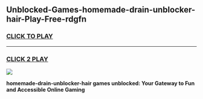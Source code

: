 
## Unblocked-Games-homemade-drain-unblocker-hair-Play-Free-rdgfn
<h3>
<a href="https://premium76.site?title=homemade-drain-unblocker-hair&ref=18A1">CLICK TO PLAY</a></h3>
<hr>

<h3>
<a href="https://premium76.site?title=homemade-drain-unblocker-hair&ref=18A1">CLICK 2 PLAY</a>
  
</h3>

<a href="https://premium76.site?title=homemade-drain-unblocker-hair&ref=18A1"><img src="https://clearcache.store/games.png"></a>


**homemade-drain-unblocker-hair games unblocked: Your Gateway to Fun and Accessible Online Gaming**
